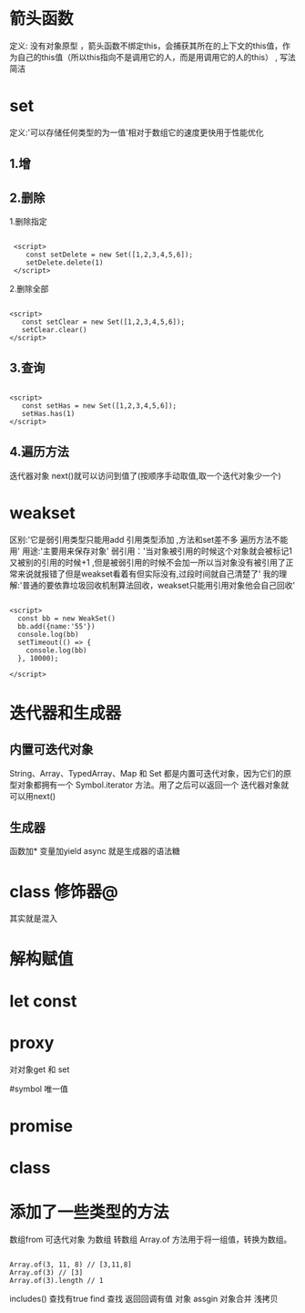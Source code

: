 # 箭头函数
定义: 没有对象原型 ，箭头函数不绑定this，会捕获其所在的上下文的this值，作为自己的this值（所以this指向不是调用它的人，而是用调用它的人的this） , 写法简洁
# set
定义:'可以存储任何类型的为一值'相对于数组它的速度更快用于性能优化
## 1.增
<script>
    const add = new Set();
    add.add('value')
</script>
## 2.删除
1.删除指定
```

 <script>
    const setDelete = new Set([1,2,3,4,5,6]);
    setDelete.delete(1)
 </script>
 ```
 2.删除全部
 ```

 <script>
    const setClear = new Set([1,2,3,4,5,6]);
    setClear.clear()
 </script>
 ```
 ## 3.查询
 ```

 <script>
    const setHas = new Set([1,2,3,4,5,6]);
    setHas.has(1)
 </script>
 ```

 ## 4.遍历方法
  <script>
    const set= new Set(['fsdfs',['sdds','dfafds'],3,4,5,6]);
    set.add('ss')
/*     set.forEach((value,set)=>{
      console.log(value)
      console.log(set)
    }) */
    console.log(set)
    var ii = set.values()
    console.log(ii)
    console.log(ii.next().value)
    console.log(ii.next().value)
    console.log(ii.next().value)
    console.log(ii.next().value)
    console.log(ii.next().value)
    console.log(ii.next().value)
    /* 返回一个新的迭代器对象，该对象包含Set对象中的按插入顺序排列的所有元素的值的[value, value]数组。为了使这个方法和Map对象保持相似， 每个值的键和值相等。 */
     console.log(set.values())
     /* 与values()方法相同，返回一个新的迭代器对象，该对象包含Set对象中的按插入顺序排列的所有元素的值。 */
   const oo = [1,1,1,5,5,5]
   console.dir(oo)
 </script>

 
 迭代器对象 next()就可以访问到值了(按顺序手动取值,取一个迭代对象少一个)

 # weakset 
 区别:'它是弱引用类型只能用add 引用类型添加 ,方法和set差不多 遍历方法不能用'
 用途:'主要用来保存对象'
 弱引用：'当对象被引用的时候这个对象就会被标记1 又被别的引用的时候+1 ,但是被弱引用的时候不会加一所以当对象没有被引用了正常来说就报错了但是weakset看着有但实际没有,过段时间就自己清楚了'
 我的理解:'普通的要依靠垃圾回收机制算法回收，weakset只能用引用对象他会自己回收'
 
 ```

 <script>
   const bb = new WeakSet()
   bb.add({name:'55'})
   console.log(bb)
   setTimeout(() => {
     console.log(bb)
   }, 10000);
   
 </script>
```
 # 迭代器和生成器
 ## 内置可迭代对象
String、Array、TypedArray、Map 和 Set 都是内置可迭代对象，因为它们的原型对象都拥有一个 Symbol.iterator 方法。用了之后可以返回一个
迭代器对象就可以用next()
## 生成器
 函数加* 
 变量加yield
 async 就是生成器的语法糖

 # class 修饰器@
 其实就是混入

 # 解构赋值

 # let const

 # proxy
 对对象get 和 set

 #symbol 唯一值

 # promise

 # class

 # 添加了一些类型的方法
 数组from 可迭代对象 为数组 转数组
 Array.of
 方法用于将一组值，转换为数组。
```

Array.of(3, 11, 8) // [3,11,8]
Array.of(3) // [3]
Array.of(3).length // 1
```
includes() 查找有true
find 查找 返回回调有值
 对象 assgin 对象合并 浅拷贝
